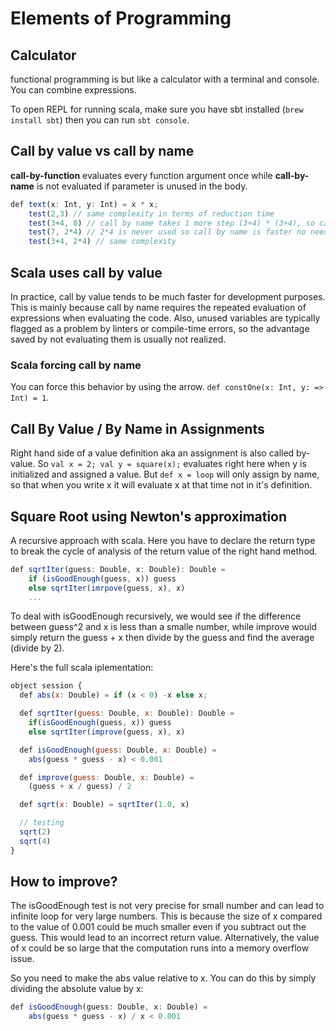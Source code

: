 
# Elements of Programming

## Calculator

functional programming is but like a calculator with a terminal and console. You can combine expressions.

To open REPL for running scala, make sure you have sbt installed (`brew install sbt`) then you can run `sbt console`.

## Call by value vs call by name

**call-by-function** evaluates every function argument once while **call-by-name** is not evaluated if parameter is unused in the body.

```javascript
def text(x: Int, y: Int) = x * x;
    test(2,3) // same complexity in terms of reduction time
    test(3+4, 8) // call by name takes 1 more step (3+4) * (3+4), so call by value is faster test(7,8) -> 7*7
    test(7, 2*4) // 2*4 is never used so call by name is faster no need to evaluate second argumnet
    test(3+4, 2*4) // same complexity
```

## Scala uses call by value
In practice, call by value tends to be much faster for development purposes. This is mainly because call by name requires the repeated evaluation of expressions when evaluating the code. Also, unused variables are typically flagged as a problem by linters or compile-time errors, so the advantage saved by not evaluating them is usually not realized.

### Scala forcing call by name
You can force this behavior by using the arrow. `def constOne(x: Int, y: => Int) = 1`.

## Call By Value  / By Name in Assignments
Right hand side of a value definition aka an assignment is also called by-value. So `val x = 2; val y = square(x);` evaluates right here when y is initialized and assigned a value. But `def x = loop` will only assign by name, so that when you write x it will evaluate x at that time not in it's definition.

## Square Root using Newton's approximation

A recursive approach with scala. Here you have to declare the return type to break the cycle of analysis of the return value of the right hand method.

```javascript
def sqrtIter(guess: Double, x: Double): Double =
    if (isGoodEnough(guess, x)) guess
    else sqrtIter(imrpove(guess, x), x)
    ...
```

To deal with isGoodEnough recursively, we would see if the difference between guess^2 and x is less than a smalle number, while improve would simply return the guess + x then divide by the guess and find the average (divide by 2).

Here's the full scala iplementation:

```javascript
object session {
  def abs(x: Double) = if (x < 0) -x else x;

  def sqrtIter(guess: Double, x: Double): Double =
    if(isGoodEnough(guess, x)) guess
    else sqrtIter(improve(guess, x), x)

  def isGoodEnough(guess: Double, x: Double) =
    abs(guess * guess - x) < 0.001

  def improve(guess: Double, x: Double) =
    (guess + x / guess) / 2

  def sqrt(x: Double) = sqrtIter(1.0, x)

  // testing
  sqrt(2)
  sqrt(4)
}
```

## How to improve? 
The isGoodEnough test is not very precise for small number and can lead to infinite loop for very large numbers. This is because the size of x compared to the value of 0.001 could be much smaller even if you subtract out the guess. This would lead to an incorrect return value. Alternatively, the value of x could be so large that the computation runs into a memory overflow issue.

So you need to make the abs value relative to x. You can do this by simply dividing the absolute value by x: 
```javascript
def isGoodEnough(guess: Double, x: Double) =
    abs(guess * guess - x) / x < 0.001
```